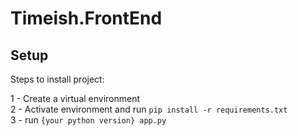 # Timeish.FrontEnd
## Setup
Steps to install project:  

1 - Create a virtual environment  
2 - Activate environment and run ```pip install -r requirements.txt```  
3 - run ```{your python version} app.py```